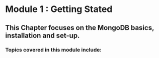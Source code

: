 # Module 1 : Getting Stated

## This Chapter focuses on the MongoDB basics, installation and set-up.

### Topics covered in this module include:


